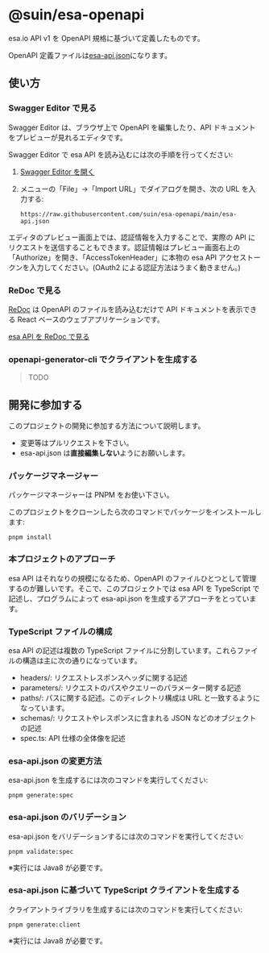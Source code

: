 # @suin/esa-openapi

esa.io API v1 を OpenAPI 規格に基づいて定義したものです。

OpenAPI 定義ファイルは[esa-api.json](./esa-api.json)になります。

## 使い方

### Swagger Editor で見る

Swagger Editor は、ブラウザ上で OpenAPI を編集したり、API ドキュメントをプレビューが見れるエディタです。

Swagger Editor で esa API を読み込むには次の手順を行ってください:

1. [Swagger Editor を開く](https://editor.swagger.io/#)
1. メニューの「File」→「Import URL」でダイアログを開き、次の URL を入力する:

   ```
   https://raw.githubusercontent.com/suin/esa-openapi/main/esa-api.json
   ```

エディタのプレビュー画面上では、認証情報を入力することで、実際の API にリクエストを送信することもできます。認証情報はプレビュー画面右上の「Authorize」を開き、「AccessTokenHeader」に本物の esa API アクセストークンを入力してください。(OAuth2 による認証方法はうまく動きません。)

### ReDoc で見る

[ReDoc](https://redoc.ly/) は OpenAPI のファイルを読み込むだけで API ドキュメントを表示できる React ベースのウェブアプリケーションです。

[esa API を ReDoc で見る](https://redocly.github.io/redoc/?url=https://raw.githubusercontent.com/suin/esa-openapi/main/esa-api.json)

### openapi-generator-cli でクライアントを生成する

> TODO

## 開発に参加する

このプロジェクトの開発に参加する方法について説明します。

- 変更等はプルリクエストを下さい。
- esa-api.json は**直接編集しない**ようにお願いします。

### パッケージマネージャー

パッケージマネージャーは PNPM をお使い下さい。

このプロジェクトをクローンしたら次のコマンドでパッケージをインストールします:

```shell
pnpm install
```

### 本プロジェクトのアプローチ

esa API はそれなりの規模になるため、OpenAPI のファイルひとつとして管理するのが難しいです。そこで、このプロジェクトでは esa API を TypeScript で記述し、プログラムによって esa-api.json を生成するアプローチをとっています。

### TypeScript ファイルの構成

esa API の記述は複数の TypeScript ファイルに分割しています。これらファイルの構造は主に次の通りになっています。

- headers/: リクエストレスポンスヘッダに関する記述
- parameters/: リクエストのパスやクエリーのパラメーター関する記述
- paths/: パスに関する記述。このディレクトリ構成は URL と一致するようになっています。
- schemas/: リクエストやレスポンスに含まれる JSON などのオブジェクトの記述
- spec.ts: API 仕様の全体像を記述

### esa-api.json の変更方法

esa-api.json を生成するには次のコマンドを実行してください:

```shell
pnpm generate:spec
```

### esa-api.json のバリデーション

esa-api.json をバリデーションするには次のコマンドを実行してください:

```shell
pnpm validate:spec
```

※実行には Java8 が必要です。

### esa-api.json に基づいて TypeScript クライアントを生成する

クライアントライブラリを生成するには次のコマンドを実行してください:

```shell
pnpm generate:client
```

※実行には Java8 が必要です。

